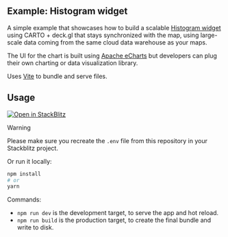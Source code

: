 ## Example: Histogram widget

A simple example that showcases how to build a scalable [Histogram widget](https://docs.carto.com/carto-for-developers/reference/carto-widgets-reference/models/gethistogram) using CARTO + deck.gl that stays synchronized with the map, using large-scale data coming from the same cloud data warehouse as your maps.

The UI for the chart is built using [Apache eCharts](https://echarts.apache.org) but developers can plug their own charting or data visualization library.

Uses [Vite](https://vitejs.dev/) to bundle and serve files.

## Usage

[![Open in StackBlitz](https://developer.stackblitz.com/img/open_in_stackblitz.svg)](https://stackblitz.com/github/CartoDB/deck.gl-examples/tree/master/widgets-histogram?file=index.ts)

> [!WARNING]
> Please make sure you recreate the `.env` file from this repository in your Stackblitz project.

Or run it locally:

```bash
npm install
# or
yarn
```

Commands:

- `npm run dev` is the development target, to serve the app and hot reload.
- `npm run build` is the production target, to create the final bundle and write to disk.
